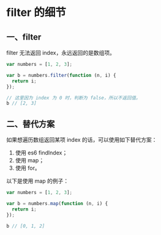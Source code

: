 # filter 的细节

## 一、filter
filter 无法返回 index，永远返回的是数组项。
```js
var numbers = [1, 2, 3];

var b = numbers.filter(function (n, i) {
  return i;
});

// 这里因为 index 为 0 时，判断为 false，所以不返回值。
b // [2, 3]
```

## 二、替代方案
如果想遍历数组返回某项 index 的话，可以使用如下替代方案：
1. 使用 es6 findIndex；
2. 使用 map；
3. 使用 for。

以下是使用 map 的例子：
```js
var numbers = [1, 2, 3];

var b = numbers.map(function (n, i) {
  return i;
});

b // [0, 1, 2]
```